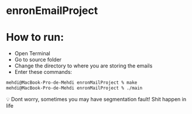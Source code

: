 # enronEmailProject

# How to run:

- Open Terminal
- Go to source folder
- Change the directory to where you are storing the emails
- Enter these commands:

```bash
mehdi@MacBook-Pro-de-Mehdi enronMailProject % make
mehdi@MacBook-Pro-de-Mehdi enronMailProject % ./main
```

<aside>
💡 Dont worry, sometimes you may have segmentation fault! Shit happen in life

</aside>
